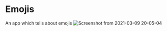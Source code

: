 # Emojis
An app which tells about emojis
![Screenshot from 2021-03-09 20-05-04](https://user-images.githubusercontent.com/61577835/110487365-86270d00-8113-11eb-83e9-6bae1e85ab3e.png)

